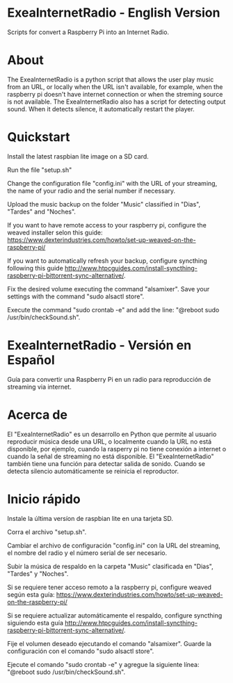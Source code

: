 ExeaInternetRadio - English Version
===================================

Scripts for convert a Raspberry Pi into an Internet Radio.

About
=====

The ExeaInternetRadio is a python script that allows the user play music from an URL, or locally when the URL isn't available, for example, when the raspberry pi doesn't have internet connection or when the streming source is not available.
The ExeaInternetRadio also has a script for detecting output sound. When it detects silence, it automatically restart the player.

Quickstart
==========

Install the latest raspbian lite image on a SD card.

Run the file "setup.sh"

Change the configuration file "config.ini" with the URL of your streaming, the name of your radio and the serial number if necessary.

Upload the music backup on the folder "Music" classified in "Dias", "Tardes" and "Noches".

If you want to have remote access to your raspberry pi, configure the weaved installer selon this guide: https://www.dexterindustries.com/howto/set-up-weaved-on-the-raspberry-pi/

If you want to automatically refresh your backup, configure syncthing following this guide http://www.htpcguides.com/install-syncthing-raspberry-pi-bittorrent-sync-alternative/.

Fix the desired volume executing the command "alsamixer". Save your settings with the command "sudo alsactl store".

Execute the command "sudo crontab -e" and add the line: "@reboot sudo /usr/bin/checkSound.sh".


ExeaInternetRadio - Versión en Español
======================================

Guía para convertir una Raspberry Pi en un radio para reproducción de streaming via internet.

Acerca de 
=========

El "ExeaInternetRadio" es un desarrollo en Python que permite al usuario reproducir música desde una URL, o localmente cuando la URL no está disponible, por ejemplo, cuando la rasperry pi no tiene conexión a internet o cuando la señal de streaming no está disponible.
El "ExeaInternetRadio" también tiene una función para detectar salida de sonido. Cuando se detecta silencio automáticamente se reinicia el reproductor.

Inicio rápido
=============

Instale la última versíon de raspbian lite en una tarjeta SD.

Corra el archivo "setup.sh".

Cambiar el archivo de configuración "config.ini" con la URL del streaming, el nombre del radio y el número serial de ser necesario.

Subir la música de respaldo en la carpeta "Music" clasificada en "Dias", "Tardes" y "Noches".

Si se requiere tener acceso remoto a la raspberry pi, configure weaved según esta guía: https://www.dexterindustries.com/howto/set-up-weaved-on-the-raspberry-pi/

Si se requiere actualizar automáticamente el respaldo, configure syncthing siguiendo esta guía http://www.htpcguides.com/install-syncthing-raspberry-pi-bittorrent-sync-alternative/.

Fije el volumen deseado ejecutando el comando "alsamixer". Guarde la configuración con el comando "sudo alsactl store".

Ejecute el comando "sudo crontab -e" y agregue la siguiente línea: "@reboot sudo /usr/bin/checkSound.sh".